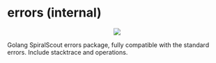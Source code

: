 # errors (internal)

<p align="center">
	<a href="https://discord.gg/spiralphp"><img src="https://img.shields.io/badge/discord-chat-magenta.svg"></a>
</p>

Golang SpiralScout errors package, fully compatible with the standard errors. Include stacktrace and operations.
